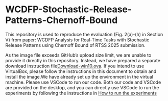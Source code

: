 # WCDFP-Stochastic-Release-Patterns-Chernoff-Bound

This repository is used to reproduce the evaluation (Fig. 2(a)-(h) in Section V) from paper: WCDFP Analysis for Real-Time Tasks with Stochastic Release Patterns using Chernoff Bound of RTSS 2025 submission.

As the image file exceeds GitHub’s upload size limit, we are unable to provide it directly in this repository. Instead, we have prepared a separate download instruction file[Download-win10.ova](https://github.com/ssssssssssn/WCDFP-Stochastic-Release-Patterns-Chernoff-Bound/blob/main/Download-win10.ova.md). If you intend to use VirtualBox, please follow the instructions in this document to obtain and install the image.We have already set up the environment in the virtual machine. Please use VSCode to run our code. Both our code and VSCode are provided on the desktop, and you can directly use VSCode to run the experiments by following the instructions in [How to run the experiments](https://github.com/ssssssssssn/WCDFP-Stochastic-Release-Patterns-Chernoff-Bound/blob/main/StochasticReleasePatterns_VSCodeVersion/README.md#how-to-run-the-experiments)





